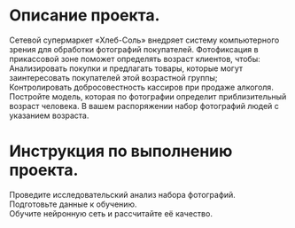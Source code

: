 # Описание проекта. 
Сетевой супермаркет «Хлеб-Соль» внедряет систему компьютерного зрения для обработки фотографий покупателей. Фотофиксация в прикассовой зоне поможет определять возраст клиентов, чтобы:  
Анализировать покупки и предлагать товары, которые могут заинтересовать покупателей этой возрастной группы;  
Контролировать добросовестность кассиров при продаже алкоголя.  
Постройте модель, которая по фотографии определит приблизительный возраст человека. В вашем распоряжении набор фотографий людей с указанием возраста.  
# Инструкция по выполнению проекта. 
Проведите исследовательский анализ набора фотографий.  
Подготовьте данные к обучению.  
Обучите нейронную сеть и рассчитайте её качество.  
